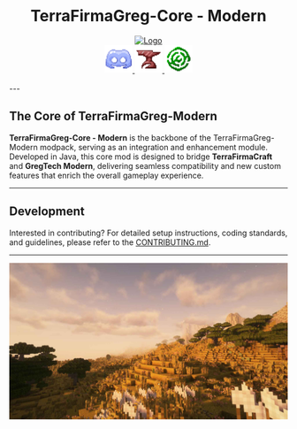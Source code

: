 
<br/>
<div align="center">
  <h1>TerraFirmaGreg-Core - Modern</h1>
  <a href="https://github.com/TerraFirmaGreg-Team/Core-Modern">
    <img src="https://github.com/TerraFirmaGreg-Team/.github/blob/main/branding/icon/v3/1080x_1080p_still_ring.gif?raw=true" alt="Logo" height="120"/>
  </a>
  <br/>
  <a href="https://discord.terrafirmagreg.su">
    <img src="https://github.com/TerraFirmaGreg-Team/.github/blob/main/branding/button/brands/discord_logo_32x.png?raw=true" alt="Join our Discord" height="50"/>
  </a>
  <a href="https://www.curseforge.com/minecraft/mc-mods/terrafirmagreg-core">
    <img src="https://github.com/TerraFirmaGreg-Team/.github/blob/main/branding/button/brands/curseforge_logo_32x.png?raw=true" alt="Available on CurseForge" height="50"/>
  </a>
  <a href="https://modrinth.com/mod/terrafirmagreg-core">
    <img src="https://github.com/TerraFirmaGreg-Team/.github/blob/main/branding/button/brands/modrinth_logo_32x.png?raw=true" alt="Available on CurseForge" height="50"/>
  </a>
  <br/>
</div>

<br/>
---

## The Core of TerraFirmaGreg-Modern

**TerraFirmaGreg-Core - Modern** is the backbone of the TerraFirmaGreg-Modern modpack, serving as an integration and enhancement module. Developed in Java, this core mod is designed to bridge **TerraFirmaCraft** and **GregTech Modern**, delivering seamless compatibility and new custom features that enrich the overall gameplay experience.


---

## Development

Interested in contributing? For detailed setup instructions, coding standards, and guidelines, please refer to the [CONTRIBUTING.md](CONTRIBUTING.md).

---

![Image Readme](https://github.com/TerraFirmaGreg-Team/.github/blob/main/storage/modern/unedited/credit_discord_doctor_rge.png?raw=true)

